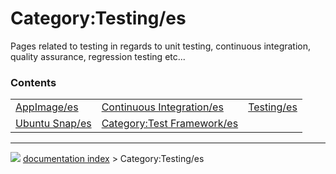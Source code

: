 # Category:Testing/es
Pages related to testing in regards to unit testing, continuous integration, quality assurance, regression testing etc\...

### Contents

|     |     |     |
| --- | --- | --- |
| [AppImage/es](AppImage/es.md) | [Continuous Integration/es](Continuous_Integration/es.md) | [Testing/es](Testing/es.md) |
| [Ubuntu Snap/es](Ubuntu_Snap/es.md) | [Category:Test Framework/es](Category_Test_Framework/es.md) |



---
![](images/Right_arrow.png) [documentation index](../README.md) > Category:Testing/es
